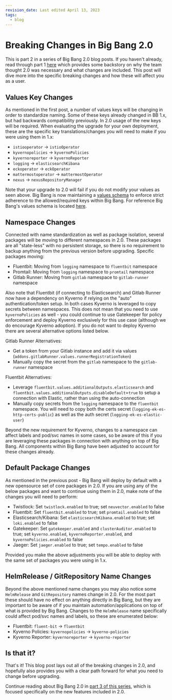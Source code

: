 ```yaml
---
revision_date: Last edited April 13, 2023
tags:
  - blog
---
```


# Breaking Changes in Big Bang 2.0

This is part 2 in a series of Big Bang 2.0 blog posts. If you haven't already, read through part 1 [here](./big-bang-2-0.md) which provides some backstory on why the team thought 2.0 was necessary and what changes are included. This post will dive more into the specific breaking changes and how these will affect you as a user.

## Values Key Changes

As mentioned in the first post, a number of values keys will be changing in order to standardize naming. Some of these keys already changed in BB 1.x, but had backwards compatibility previously. In 2.0 usage of the new keys will be required. When evaluating the upgrade for your own deployment, these are the specific key translations/changes you will need to make if you were using them in 1.x:
- `istiooperator` -> `istioOperator`
- `kyvernopolicies` -> `kyvernoPolicies`
- `kyvernoreporter` -> `kyvernoReporter`
- `logging` -> `elasticsearchKibana`
- `eckoperator` -> `eckOperator`
- `mattermostoperator` -> `mattermostOperator`
- `nexus` -> `nexusRepositoryManager`

Note that your upgrade to 2.0 will fail if you do not modify your values as seen above. Big Bang is now maintaining a [values schema](https://helm.sh/docs/topics/charts/#schema-files) to enforce strict adherence to the allowed/required keys within Big Bang. For reference Big Bang's values schema is located [here](https://repo1.dso.mil/big-bang/bigbang/-/blob/master/chart/values.schema.json).

## Namespace Changes

Connected with name standardization as well as package isolation, several packages will be moving to different namespaces in 2.0. These packages are all "state-less" with no persistent storage, so there is no requirement to backup anything from the previous version before upgrading. Specific packages moving:
- Fluentbit: Moving from `logging` namespace to `fluentbit` namespace
- Promtail: Moving from `logging` namespace to `promtail` namespace
- Gitlab Runner: Moving from `gitlab` namespace to `gitlab-runner` namespace

Also note that Fluentbit (if connecting to Elasticsearch) and Gitlab Runner now have a dependency on Kyverno if relying on the "auto" authentication/token setup. In both cases Kyverno is leveraged to copy secrets between namespaces. This does not mean that you need to use `kyvernoPolicies` as well - you could continue to use Gatekeeper for policy enforcement and deploy Kyverno exclusively for this use case (although we do encourage Kyverno adoption). If you do not want to deploy Kyverno there are several alternative options listed below.

Gitlab Runner Alternatives:
- Get a token from your Gitlab instance and add it via values (`addons.gitlabRunner.values.runnerRegistrationToken`)
- Manually copy the secret from the `gitlab` namespace to the `gitlab-runner` namespace

Fluentbit Alternatives:
- Leverage `fluentbit.values.additionalOutputs.elasticsearch` and `fluentbit.values.additionalOutputs.disableDefault`=`true` to setup a connection with Elastic, rather than using the auto-connection
- Manually copy secrets from the `logging` namespace to the `fluentbit` namespace. You will need to copy both the certs secret (`logging-ek-es-http-certs-public`) as well as the auth secret (`logging-ek-es-elastic-user`)

Beyond the new requirement for Kyverno, changes to a namespace can affect labels and pod/svc names in some cases, so be aware of this if you are leveraging these packages in connection with anything on top of Big Bang. All components within Big Bang have been adjusted to account for these changes already.

## Default Package Changes

As mentioned in the previous post - Big Bang will deploy by default with a new opensource set of core packages in 2.0. If you are using any of the below packages and want to continue using them in 2.0, make note of the changes you will need to perform:
- Twistlock: Set `twistlock.enabled` to true; set `neuvector.enabled` to false
- Fluentbit: Set `fluentbit.enabled` to true; set `promtail.enabled` to false
- Elasticsearch/Kibana: Set `elasticsearchKibana.enabled` to true; set `loki.enabled` to false
- Gatekeeper: Set `gatekeeper.enabled` and `clusterAuditor.enabled` to true; set `kyverno.enabled`, `kyvernoReporter.enabled`, and `kyvernoPolicies.enabled` to false
- Jaeger: Set `jaeger.enabled` to true; set `tempo.enabled` to false

Provided you make the above adjustments you will be able to deploy with the same set of packages you were using in 1.x.

## HelmRelease / GitRepository Name Changes

Beyond the above mentioned name changes you may also notice some `HelmRelease` and `GitRepository` names change in 2.0. For the most part these should have no effect on anything directly in Big Bang, but they are important to be aware of if you maintain automation/applications on top of what is provided by Big Bang. Changes to the `HelmRelease` name specifically could affect pod/svc names and labels, so these are enumerated below:
- Fluentbit: `fluent-bit` -> `fluentbit`
- Kyverno Policies: `kyvernopolicies` -> `kyverno-policies`
- Kyverno Reporter: `kyvernoreporter` -> `kyverno-reporter`

## Is that it?

That's it! This blog post lays out all of the breaking changes in 2.0, and hopefully also provides you with a clear path forward for what you need to change before upgrading.

Continue reading about Big Bang 2.0 in [part 3 of this series](./2-0-new-features.md), which is focused specifically on the new features included in 2.0.
